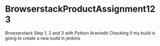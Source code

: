 # BrowserstackProductAssignment123
Browserstack Step 1, 2 and 3 with Python Aravindh
Checking if my build is going to create a new build in jenkins
